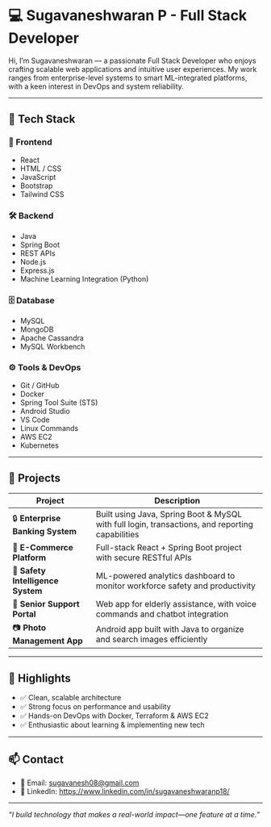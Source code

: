 # 💻 Sugavaneshwaran P - Full Stack Developer

Hi, I’m Sugavaneshwaran — a passionate Full Stack Developer who enjoys crafting scalable web applications and intuitive user experiences. My work ranges from enterprise-level systems to smart ML-integrated platforms, with a keen interest in DevOps and system reliability.

---

## 🚀 Tech Stack

### 🧩 Frontend
- React
- HTML / CSS
- JavaScript
- Bootstrap
- Tailwind CSS

### 🛠 Backend
- Java
- Spring Boot
- REST APIs
- Node.js
- Express.js
- Machine Learning Integration (Python)

### 🗄️ Database
- MySQL
- MongoDB
- Apache Cassandra
- MySQL Workbench

### ⚙️ Tools & DevOps
- Git / GitHub
- Docker
- Spring Tool Suite (STS)
- Android Studio
- VS Code
- Linux Commands
- AWS EC2
- Kubernetes


---

## 📂 Projects

| Project | Description |
|--------|-------------|
| 🔒 **Enterprise Banking System** | Built using Java, Spring Boot & MySQL with full login, transactions, and reporting capabilities |
| 🛒 **E-Commerce Platform** | Full-stack React + Spring Boot project with secure RESTful APIs |
| 🧠 **Safety Intelligence System** | ML-powered analytics dashboard to monitor workforce safety and productivity |
| 👵 **Senior Support Portal** | Web app for elderly assistance, with voice commands and chatbot integration |
| 📷 **Photo Management App** | Android app built with Java to organize and search images efficiently |

---

## 🌟 Highlights

- ✅ Clean, scalable architecture
- ✅ Strong focus on performance and usability
- ✅ Hands-on DevOps with Docker, Terraform & AWS EC2
- ✅ Enthusiastic about learning & implementing new tech

---

## 📫 Contact

- 📧 Email: sugavanesh08@gmail.com
- 💼 LinkedIn: https://www.linkedin.com/in/sugavaneshwaranp18/

---

_“I build technology that makes a real-world impact—one feature at a time.”_
